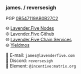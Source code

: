 ### james. / reversesigh  
PGP [0B547119AB0B27C2](https://keybase.io/reversesigh)  

🌐 [Lavender.Five Nodes](https://lavenderfive.com)  
🌐 [Lavender.Five Github](https://github.com/lavenderfive)  
🌐 [Lavender.Five Chain Services](https://services.lavenderfive.com/)  
🌐 [Yieldmos](https://yieldmos.com)

📧 E-mail: `james@lavenderfive.com`  
💬 Discord: `reversesigh`  
💬 Element: `@incentive:matrix.org`  
  
